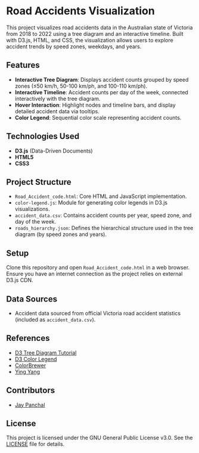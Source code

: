 # Road Accidents Visualization

This project visualizes road accidents data in the Australian state of Victoria from 2018 to 2022 using a tree diagram and an interactive timeline. Built with D3.js, HTML, and CSS, the visualization allows users to explore accident trends by speed zones, weekdays, and years.

## Features

- **Interactive Tree Diagram**: Displays accident counts grouped by speed zones (≤50 km/h, 50-100 km/ph, and 100-110 km/ph).
- **Interactive Timeline**: Accident counts per day of the week, connected interactively with the tree diagram.
- **Hover Interaction**: Highlight nodes and timeline bars, and display detailed accident data via tooltips.
- **Color Legend**: Sequential color scale representing accident counts.

## Technologies Used
- **D3.js** (Data-Driven Documents)
- **HTML5**
- **CSS3**

## Project Structure
- `Road_Accident_code.html`: Core HTML and JavaScript implementation.
- `color-legend.js`: Module for generating color legends in D3.js visualizations.
- `accident_data.csv`: Contains accident counts per year, speed zone, and day of the week.
- `roads_hierarchy.json`: Defines the hierarchical structure used in the tree diagram (by speed zones and years).

## Setup

Clone this repository and open `Road_Accident_code.html` in a web browser. Ensure you have an internet connection as the project relies on external D3.js CDN.

## Data Sources
- Accident data sourced from official Victoria road accident statistics (included as `accident_data.csv`).

## References
- [D3 Tree Diagram Tutorial](https://www.developer.com/design/creating-a-tree-diagram-with-d3-js/)
- [D3 Color Legend](https://observablehq.com/@d3/color-legend)
- [ColorBrewer](https://colorbrewer2.org/)
- [Ying Yang](https://github.com/yingyangvis)
  
## Contributors
- [Jay Panchal](https://github.com/jaypanchal9)

## License

This project is licensed under the GNU General Public License v3.0. See the [LICENSE](LICENSE) file for details.
